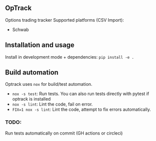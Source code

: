 ## OpTrack
Options trading tracker
Supported platforms (CSV Import):
- Schwab

## Installation and usage
Install in development mode + dependencies: `pip install -e .`

## Build automation
Optrack uses `nox` for build/test automation.
- `nox -s test`: Run tests. You can also run tests directly with pytest if optrack is installed
- `nox -s lint`: Lint the code, fail on error.
- `FIX=1 nox -s lint`: Lint the code, attempt to fix errors automatically.

### TODO:
Run tests automatically on commit (GH actions or circleci)
